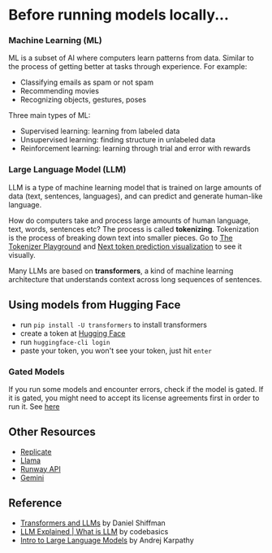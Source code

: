 # Before running models locally...

### Machine Learning (ML)
ML is a subset of AI where computers learn patterns from data. Similar to the process of getting better at tasks through experience. For example:

- Classifying emails as spam or not spam
- Recommending movies
- Recognizing objects, gestures, poses

Three main types of ML:
- Supervised learning: learning from labeled data
- Unsupervised learning: finding structure in unlabeled data
- Reinforcement learning: learning through trial and error with rewards

### Large Language Model (LLM)
LLM is a type of machine learning model that is trained on large amounts of data (text, sentences, languages), and can predict and generate human-like language.

How do computers take and process large amounts of human language, text, words, sentences etc? The process is called **tokenizing**. Tokenization is the process of breaking down text into smaller pieces. Go to [The Tokenizer Playground](https://huggingface.co/spaces/Xenova/the-tokenizer-playground) and [Next token prediction visualization](https://alonsosilva-nexttokenprediction.hf.space/) to see it visually.

Many LLMs are based on **transformers**, a kind of machine learning architecture that understands context across long sequences of sentences.

## Using models from Hugging Face

- run `pip install -U transformers` to install transformers
- create a token at [Hugging Face](https://huggingface.co/)
- run `huggingface-cli login`
- paste your token, you won't see your token, just hit `enter`

### Gated Models
If you run some models and encounter errors, check if the model is gated. If it is gated, you might need to accept its license agreements first in order to run it. See [here](https://huggingface.co/docs/hub/en/models-gated)

## Other Resources
- [Replicate](https://replicate.com/)
- [Llama](https://www.llama.com/docs/llama-everywhere/)
- [Runway API](https://docs.dev.runwayml.com/)
- [Gemini](https://ai.google.dev/gemini-api/docs)

## Reference
- [Transformers and LLMs](https://docs.google.com/presentation/d/1uGS4w_UumzQAoq03S-sc9Nn7_hBaRNbQJf1G2SNXooU/edit?slide=id.g293f269cf46_0_7#slide=id.g293f269cf46_0_7) by Daniel Shiffman
- [LLM Explained | What is LLM](https://www.youtube.com/watch?v=67_aMPDk2zw) by codebasics
- [Intro to Large Language Models](https://www.youtube.com/watch?v=zjkBMFhNj_g) by Andrej Karpathy